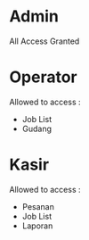 # Admin
All Access Granted

# Operator
Allowed to access :
- Job List
- Gudang

# Kasir
Allowed to access :
- Pesanan
- Job List
- Laporan